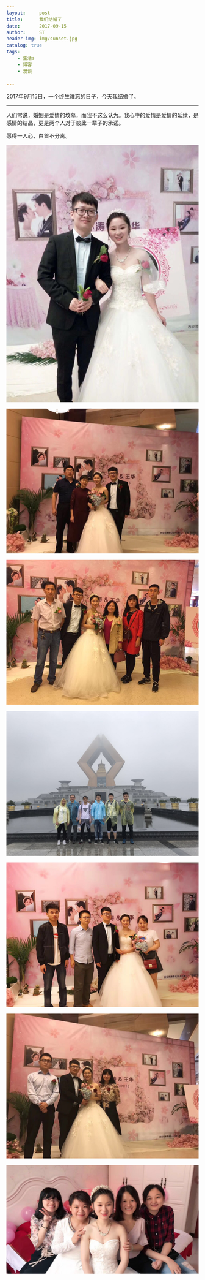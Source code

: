 ```yaml
---
layout:     post
title:      我们结婚了
date:       2017-09-15
author:     ST
header-img: img/sunset.jpg
catalog: true
tags:
    - 生活s
    - 博客
    - 漫谈
    
---
```


2017年9月15日，一个终生难忘的日子，今天我结婚了。

***

人们常说，婚姻是爱情的坟墓，而我不这么认为。我心中的爱情是爱情的延续，是感情的结晶，更是两个人对于彼此一辈子的承诺。

愿得一人心，白首不分离。

![我们](/img/post/M4.jpg)

![一家四口](/img/post/M6.jpg)

![一大家子](/img/post/M7.jpg)

![远道而来的兄弟们](/img/post/M1.jpg)

![兄弟姐妹](/img/post/M2.jpg)

![伴郎伴娘](/img/post/M3.jpg)

![闺蜜团](/img/post/M5.jpg)